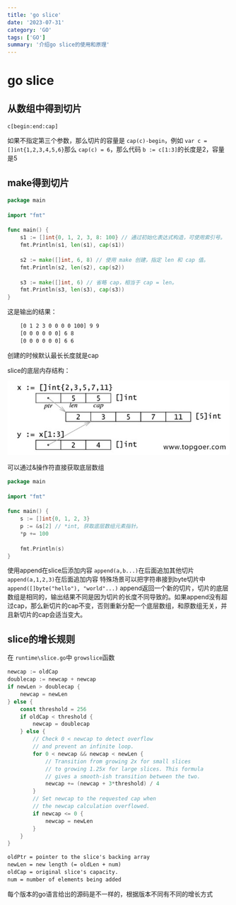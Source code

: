 ```yaml
---
title: 'go slice'
date: '2023-07-31'
category: 'GO'
tags: ['GO']
summary: '介绍go slice的使用和原理'
---
```


# go slice

## 从数组中得到切片

`c[begin:end:cap]`

如果不指定第三个参数，那么切片的容量是 `cap(c)-begin`，例如 `var c = []int{1,2,3,4,5,6}`那么 `cap(c) = 6`，那么代码 `b := c[1:3]`的长度是2，容量是5

## make得到切片

```go
package main

import "fmt"

func main() {
    s1 := []int{0, 1, 2, 3, 8: 100} // 通过初始化表达式构造，可使用索引号。
    fmt.Println(s1, len(s1), cap(s1))

    s2 := make([]int, 6, 8) // 使用 make 创建，指定 len 和 cap 值。
    fmt.Println(s2, len(s2), cap(s2))

    s3 := make([]int, 6) // 省略 cap，相当于 cap = len。
    fmt.Println(s3, len(s3), cap(s3))
}
```

这是输出的结果：

```txt
    [0 1 2 3 0 0 0 0 100] 9 9
    [0 0 0 0 0 0] 6 8
    [0 0 0 0 0 0] 6 6
```

创建的时候默认最长长度就是cap

slice的底层内存结构：

![go_slice_p1](../images/go_slice_p1.png)

可以通过&操作符直接获取底层数组

```go
package main

import "fmt"

func main() {
    s := []int{0, 1, 2, 3}
    p := &s[2] // *int, 获取底层数组元素指针。
    *p += 100

    fmt.Println(s)
}
```

使用append在slice后添加内容
`append(a,b...)`在后面追加其他切片
`append(a,1,2,3)`在后面追加内容
特殊场景可以把字符串接到byte切片中
`append([]byte("hello"), "world"...)`
append返回一个新的切片，切片的底层数组是相同的，输出结果不同是因为切片的长度不同导致的。如果append没有超过cap，那么新切片的cap不变，否则重新分配一个底层数组，和原数组无关，并且新切片的cap会适当变大。

## slice的增长规则

在 `runtime\slice.go`中 `growslice`函数

```go
newcap := oldCap
doublecap := newcap + newcap
if newLen > doublecap {
    newcap = newLen
} else {
    const threshold = 256
    if oldCap < threshold {
        newcap = doublecap
    } else {
        // Check 0 < newcap to detect overflow
        // and prevent an infinite loop.
        for 0 < newcap && newcap < newLen {
            // Transition from growing 2x for small slices
            // to growing 1.25x for large slices. This formula
            // gives a smooth-ish transition between the two.
            newcap += (newcap + 3*threshold) / 4
        }
        // Set newcap to the requested cap when
        // the newcap calculation overflowed.
        if newcap <= 0 {
            newcap = newLen
        }
    }
}
```

```txt
oldPtr = pointer to the slice's backing array
newLen = new length (= oldLen + num)
oldCap = original slice's capacity.
num = number of elements being added
```

每个版本的go语言给出的源码是不一样的，根据版本不同有不同的增长方式
